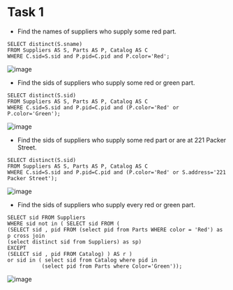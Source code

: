 #  Task 1
- Find the names of suppliers who supply some red part. 
```
SELECT distinct(S.sname)
FROM Suppliers AS S, Parts AS P, Catalog AS C
WHERE C.sid=S.sid and P.pid=C.pid and P.color='Red';
```
![image](https://user-images.githubusercontent.com/54617201/161287686-ffb434c9-772c-4098-9311-f08b02919451.png)

- Find the sids of suppliers who supply some red or green part. 
```
SELECT distinct(S.sid)
FROM Suppliers AS S, Parts AS P, Catalog AS C
WHERE C.sid=S.sid and P.pid=C.pid and (P.color='Red' or P.color='Green');
```
![image](https://user-images.githubusercontent.com/54617201/161287605-d5139dd7-6a09-47ff-9df4-24d55ada0155.png)

- Find the sids of suppliers who supply some red part or are at 221 Packer Street. 
```
SELECT distinct(S.sid)
FROM Suppliers AS S, Parts AS P, Catalog AS C
WHERE C.sid=S.sid and P.pid=C.pid and (P.color='Red' or S.address='221 Packer Street');
```
![image](https://user-images.githubusercontent.com/54617201/161287515-20fa37a6-e729-4b26-ac44-1cf743b6cba7.png)

- Find the sids of suppliers who supply every red or green part. 
```
SELECT sid FROM Suppliers  
WHERE sid not in ( SELECT sid FROM (
(SELECT sid , pid FROM (select pid from Parts WHERE color = 'Red') as p cross join 
(select distinct sid from Suppliers) as sp)
EXCEPT
(SELECT sid , pid FROM Catalog) ) AS r )
or sid in ( select sid from Catalog where pid in 
		   (select pid from Parts where Color='Green'));
```
![image](https://user-images.githubusercontent.com/54617201/161287998-c2d86682-1e70-4dec-ac8d-c7d230c26c30.png)
